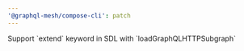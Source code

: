 ```yaml
---
'@graphql-mesh/compose-cli': patch
---
```


Support \`extend\` keyword in SDL with \`loadGraphQLHTTPSubgraph\`
